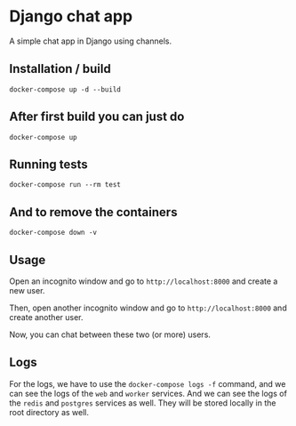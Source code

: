 # Django chat app

A simple chat app in Django using channels.

## Installation / build

```
docker-compose up -d --build
```

## After first build you can just do

```
docker-compose up
```

## Running tests

```
docker-compose run --rm test
```

## And to remove the containers

```
docker-compose down -v
```

## Usage
Open an incognito window and go to `http://localhost:8000` and create a new user.

Then, open another incognito window and go to `http://localhost:8000` and create another user.

Now, you can chat between these two (or more) users.

## Logs
For the logs, we have to use the `docker-compose logs -f` command, and we can see the logs of the `web` and `worker` services.
And we can see the logs of the `redis` and `postgres` services as well.
They will be stored locally in the root directory as well.